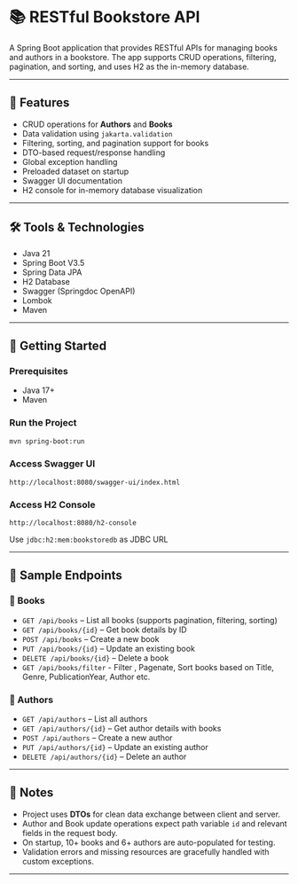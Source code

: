 # 📚 RESTful Bookstore API

A Spring Boot application that provides RESTful APIs for managing books and authors in a bookstore. The app supports CRUD operations, filtering, pagination, and sorting, and uses H2 as the in-memory database.

---

## 📌 Features

- CRUD operations for **Authors** and **Books**
- Data validation using `jakarta.validation`
- Filtering, sorting, and pagination support for books
- DTO-based request/response handling
- Global exception handling
- Preloaded dataset on startup
- Swagger UI documentation
- H2 console for in-memory database visualization

---

## 🛠 Tools & Technologies

- Java 21
- Spring Boot V3.5
- Spring Data JPA
- H2 Database
- Swagger (Springdoc OpenAPI)
- Lombok
- Maven

---

## 🚀 Getting Started

### Prerequisites

- Java 17+
- Maven

### Run the Project

```bash
mvn spring-boot:run
````

### Access Swagger UI

```
http://localhost:8080/swagger-ui/index.html
```

### Access H2 Console

```
http://localhost:8080/h2-console
```

Use `jdbc:h2:mem:bookstoredb` as JDBC URL

---

## 🧪 Sample Endpoints

### 📘 Books

* `GET /api/books` – List all books (supports pagination, filtering, sorting)
* `GET /api/books/{id}` – Get book details by ID
* `POST /api/books` – Create a new book
* `PUT /api/books/{id}` – Update an existing book
* `DELETE /api/books/{id}` – Delete a book
* `GET /api/books/filter` - Filter , Pagenate, Sort books based on Title, Genre, PublicationYear, Author etc.

### 👤 Authors

* `GET /api/authors` – List all authors
* `GET /api/authors/{id}` – Get author details with books
* `POST /api/authors` – Create a new author
* `PUT /api/authors/{id}` – Update an existing author
* `DELETE /api/authors/{id}` – Delete an author

---

## 📄 Notes

* Project uses **DTOs** for clean data exchange between client and server.
* Author and Book update operations expect path variable `id` and relevant fields in the request body.
* On startup, 10+ books and 6+ authors are auto-populated for testing.
* Validation errors and missing resources are gracefully handled with custom exceptions.

---